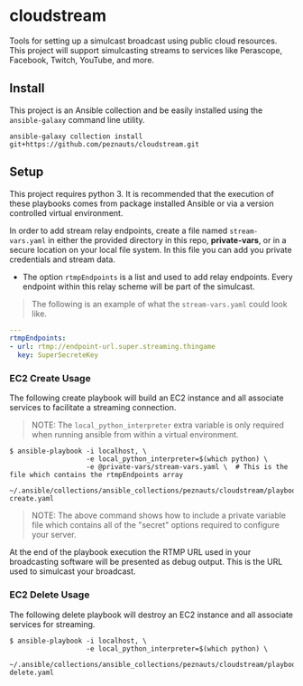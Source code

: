 # cloudstream

Tools for setting up a simulcast broadcast using public cloud resources. This
project will support simulcasting streams to services like Perascope, Facebook,
Twitch, YouTube, and more.

## Install

This project is an Ansible collection and be easily installed using the
`ansible-galaxy` command line utility.

``` shell
ansible-galaxy collection install git+https://github.com/peznauts/cloudstream.git
```

## Setup

This project requires python 3. It is recommended that the execution of these
playbooks comes from package installed Ansible or via a version controlled
virtual environment.

In order to add stream relay endpoints, create a file named `stream-vars.yaml`
in either the provided directory in this repo, **private-vars**, or in a secure
location on your local file system. In this file you can add you private
credentials and stream data.

* The option `rtmpEndpoints` is a list and used to add relay endpoints. Every
  endpoint within this relay scheme will be part of the simulcast.

> The following is an example of what the `stream-vars.yaml` could look like.

``` yaml
---
rtmpEndpoints:
- url: rtmp://endpoint-url.super.streaming.thingame
  key: SuperSecreteKey
```


### EC2 Create Usage

The following create playbook will build an EC2 instance and all associate
services to facilitate a streaming connection.

> NOTE: The `local_python_interpreter` extra variable is only required when
running ansible from within a virtual environment.

``` shell
$ ansible-playbook -i localhost, \
                   -e local_python_interpreter=$(which python) \
                   -e @private-vars/stream-vars.yaml \  # This is the file which contains the rtmpEndpoints array
                   ~/.ansible/collections/ansible_collections/peznauts/cloudstream/playbooks/ec2-create.yaml
```

> NOTE: The above command shows how to include a private variable file which
  contains all of the "secret" options required to configure your server.

At the end of the playbook execution the RTMP URL used in your broadcasting
software will be presented as debug output. This is the URL used to simulcast
your broadcast.


### EC2 Delete Usage

The following delete playbook will destroy an EC2 instance and all associate
services for streaming.

``` shell
$ ansible-playbook -i localhost, \
                   -e local_python_interpreter=$(which python) \
                   ~/.ansible/collections/ansible_collections/peznauts/cloudstream/playbooks/ec2-delete.yaml
```
